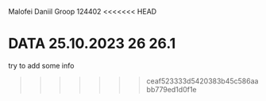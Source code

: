 Malofei Daniil
Groop 124402
<<<<<<< HEAD

DATA 25.10.2023
26
26.1
=======
try to add some info
>>>>>>> ceaf523333d5420383b45c586aabb779ed1d0f1e
